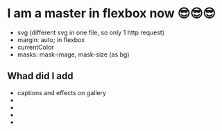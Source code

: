 # I am a master in flexbox now 😎😎😎
- svg (different svg in one file, so only 1 http request)
- margin: auto; in flexbox
- currentColor
- masks: mask-image, mask-size (as bg)

## Whad did I add
- captions and effects on gallery
- 
- 
- 
- 